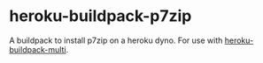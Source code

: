 # heroku-buildpack-p7zip

A buildpack to install p7zip on a heroku dyno. For use with
[heroku-buildpack-multi](https://github.com/ddollar/heroku-buildpack-multi).
